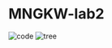 # MNGKW-lab2
![code](https://user-images.githubusercontent.com/117356836/200634303-5b9e96f4-5d34-408c-9165-02dc1d60d06e.png)
![tree](https://user-images.githubusercontent.com/117356836/200634475-2e5ff437-7d53-4b55-bb0e-780169f4f171.png)

